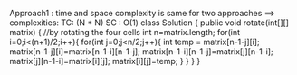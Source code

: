Approach1 : time and space complexity is same for two approaches
==> complexities:
TC: (N * N) SC : O(1)
class Solution {
public void rotate(int[][] matrix) {
//by rotating the four cells
int n=matrix.length;
for(int i=0;i<(n+1)/2;i++){
for(int j=0;j<n/2;j++){
int temp = matrix[n-1-j][i];
matrix[n-1-j][i]=matrix[n-1-i][n-1-j];
matrix[n-1-i][n-1-j]=matrix[j][n-1-i];
matrix[j][n-1-i]=matrix[i][j];
matrix[i][j]=temp;
}
}
}
}